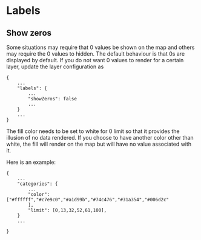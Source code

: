 # Labels

## Show zeros

Some situations may require that 0 values be shown on the map and others may require the 0 values to hidden.
The default behaviour is that 0s are displayed by default. If you do not want 0 values to render for a certain layer, update the layer configuration as

```
{
    ...
    "labels": {
        ...
        "showZeros": false
        ...
    }
    ...
}
```

The fill color needs to be set to white for 0 limit so that it provides the illusion of no data rendered. If you choose to have another color other than white, the fill will render on the map but will have no value associated with it.

Here is an example:

```
{
    ...
    "categories": {
		...
		"color": ["#ffffff","#c7e9c0","#a1d99b","#74c476","#31a354","#006d2c"
        ],
		"limit": [0,13,32,52,61,100],
    }
    ...

}

```
